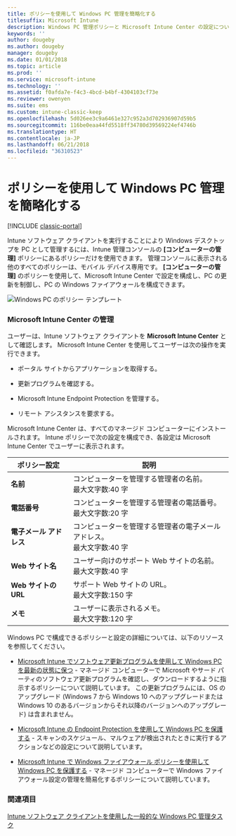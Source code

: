 ```yaml
---
title: ポリシーを使用して Windows PC 管理を簡略化する
titlesuffix: Microsoft Intune
description: Windows PC 管理ポリシーと Microsoft Intune Center の設定について説明します。
keywords: ''
author: dougeby
ms.author: dougeby
manager: dougeby
ms.date: 01/01/2018
ms.topic: article
ms.prod: ''
ms.service: microsoft-intune
ms.technology: ''
ms.assetid: f0afda7e-f4c3-4bcd-b4bf-4304103cf73e
ms.reviewer: owenyen
ms.suite: ems
ms.custom: intune-classic-keep
ms.openlocfilehash: 5d026ee3c9a6461e327c952a3d702936907d59b5
ms.sourcegitcommit: 116be0eaa44fd5518ff34780d39569224ef4746b
ms.translationtype: HT
ms.contentlocale: ja-JP
ms.lasthandoff: 06/21/2018
ms.locfileid: "36310523"
---
```

# <a name="use-policies-to-simplify-windows-pc-management"></a>ポリシーを使用して Windows PC 管理を簡略化する

[!INCLUDE [classic-portal](includes/classic-portal.md)]

Intune ソフトウェア クライアントを実行することにより Windows デスクトップを PC として管理するには、Intune 管理コンソールの **[コンピューターの管理]** ポリシーにあるポリシーだけを使用できます。 管理コンソールに表示される他のすべてのポリシーは、モバイル デバイス専用です。 **[コンピューターの管理]** のポリシーを使用して、Microsoft Intune Center で設定を構成し、PC の更新を制御し、PC の Windows ファイアウォールを構成できます。

![Windows PC のポリシー テンプレート](media/pc_policy_template.png)

### <a name="manage-the-microsoft-intune-center"></a>Microsoft Intune Center の管理
ユーザーは、Intune ソフトウェア クライアントを **Microsoft Intune Center** として確認します。 Microsoft Intune Center を使用してユーザーは次の操作を実行できます。

-   ポータル サイトからアプリケーションを取得する。

-   更新プログラムを確認する。

-   Microsoft Intune Endpoint Protection を管理する。

-  リモート アシスタンスを要求する。

Microsoft Intune Center は、すべてのマネージド コンピューターにインストールされます。 Intune ポリシーで次の設定を構成でき、各設定は Microsoft Intune Center でユーザーに表示されます。

|ポリシー設定|説明|
|------------------|--------------------|
|**名前**|コンピューターを管理する管理者の名前。<br />最大文字数:40 字|
|**電話番号**|コンピューターを管理する管理者の電話番号。<br />最大文字数:20 字|
|**電子メール アドレス**|コンピューターを管理する管理者の電子メール アドレス。<br />最大文字数:40 字|
|**Web サイト名**|ユーザー向けのサポート Web サイトの名前。<br />最大文字数:40 字|
|**Web サイトの URL**|サポート Web サイトの URL。<br />最大文字数:150 字|
|**メモ**|ユーザーに表示されるメモ。<br />最大文字数:120 字|

Windows PC で構成できるポリシーと設定の詳細については、以下のリソースを参照してください。

- 
  [Microsoft Intune でソフトウェア更新プログラムを使用して Windows PC を最新の状態に保つ](keep-windows-pcs-up-to-date-with-software-updates-in-microsoft-intune.md) - マネージド コンピューターで Microsoft やサード パーティのソフトウェア更新プログラムを確認し、ダウンロードするように指示するポリシーについて説明しています。 この更新プログラムには、OS のアップグレード (Windows 7 から Windows 10 へのアップグレードまたは Windows 10 のあるバージョンからそれ以降のバージョンへのアップグレード) は含まれません。

- [Microsoft Intune の Endpoint Protection を使用して Windows PC を保護する](help-secure-windows-pcs-with-endpoint-protection-for-microsoft-intune.md) - スキャンのスケジュール、マルウェアが検出されたときに実行するアクションなどの設定について説明しています。

- 
  [Microsoft Intune で Windows ファイアウォール ポリシーを使用して Windows PC を保護する](help-protect-windows-pcs-using-windows-firewall-policies-in-microsoft-intune.md) - マネージド コンピューターで Windows ファイアウォール設定の管理を簡易化するポリシーについて説明しています。


### <a name="see-also"></a>関連項目

[Intune ソフトウェア クライアントを使用した一般的な Windows PC 管理タスク](common-windows-pc-management-tasks-with-the-microsoft-intune-computer-client.md)
